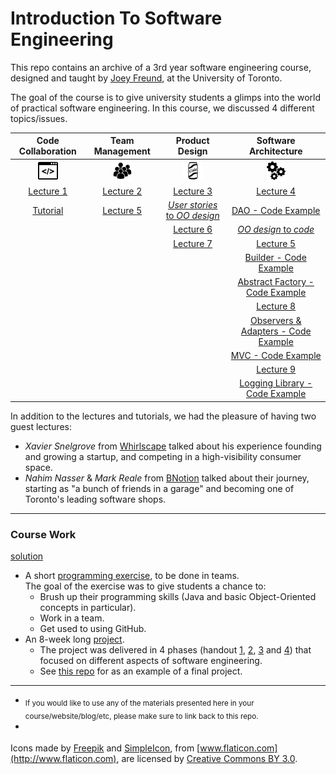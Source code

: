 Introduction To Software Engineering
====================================

This repo contains an archive of a 3rd year software engineering course, designed and taught by [Joey Freund](https://github.com/joeyfreund), at the University of Toronto.

The goal of the course is to give university students a glimps into the world of practical software engineering.
In this course, we discussed 4 different topics/issues.


| Code Collaboration    | Team Management       | Product Design        | Software Architecture  |
|:---------------------:|:---------------------:|:---------------------:|:---------------------:|
| ![code](img/code.png) | ![Team](img/team.png) | ![Product](img/product.png) | ![Engineering](img/eng.png) |
| [Lecture 1](https://docs.google.com/presentation/d/1TILN1mCvZSlhN_ZSDYvpyCLIB9exEj_8VNRlxaBo8Lk/edit?usp=sharing) | [Lecture 2](https://docs.google.com/presentation/d/1cSps1xrdWnRCSvuDq5_3CST5HEc0k_nz4NkSsszThTs/edit?usp=sharing) | [Lecture 3](https://docs.google.com/presentation/d/17jIrffuu78dUq_fd4ukuH9L3xPvWo3TN2b28jYHhILA/edit?usp=sharing) | [Lecture 4](https://docs.google.com/presentation/d/1djBbiUoo_68UH-mdd2EeJbXqAS5A5_3_G1WxnO6aAp8/edit?usp=sharing) |
| [Tutorial](https://github.com/csc301-fall2014/Tutorial1) | [Lecture 5](https://docs.google.com/presentation/d/11J0p13S2bLqTu4u-c8a0HCebPjUEaby493eoRCz74f4#slide=id.g4878a9628_0144) | [_User stories_ to _OO design_](https://github.com/csc301-fall2014/CSC301H5F-home/blob/master/tutorial-week5/handout.md) | [DAO - Code Example](https://github.com/csc301-fall2014/DAOExample) |
|  |  | [Lecture 6](https://docs.google.com/presentation/d/1nJyK6CPDuBWMifnztRcNWN_mzL2_QJUhR6nTxrTENk0/edit?usp=sharing) | [_OO design_ to _code_](https://github.com/csc301-fall2014/CRC2CodeExample) |
|  |  | [Lecture 7](https://docs.google.com/presentation/d/1d7qG3fuoUO9C38lTGSvs326AoG1Lww1AvTGART00fwc/edit?usp=sharing) | [Lecture 5](https://docs.google.com/presentation/d/11J0p13S2bLqTu4u-c8a0HCebPjUEaby493eoRCz74f4) |
|  |  |  | [Builder - Code Example](https://github.com/csc301-fall2014/BuilderExample) |
|  |  |  | [Abstract Factory - Code Example](https://github.com/csc301-fall2014/AbstractFactoryExample) |
|  |  |  | [Lecture 8](https://docs.google.com/presentation/d/1YSuixvtxc8csZCSFyUFwYlRHxw31DVi0t6coS4zrjB4/edit?usp=sharing) |
| | | | [Observers & Adapters - Code Example](https://github.com/csc301-fall2014/ObserverAndAdapterExample) |
| | | | [MVC - Code Example](https://github.com/csc301-fall2014/MVCExample) |
| | | | [Lecture 9](https://docs.google.com/presentation/d/1abCtLfYyBh5BfTv81KgQQrT1eLYFNiFGkAN-79vxWoM/edit?usp=sharing) |
| | | | [Logging Library - Code Example](https://github.com/csc301-fall2014/LoggingExample) |


In addition to the lectures and tutorials, we had the pleasure of having two guest lectures:
 * _Xavier Snelgrove_ from [Whirlscape](http://minuum.com/) talked about his experience founding and growing a startup, and competing in a high-visibility consumer space.
 * _Nahim Nasser_ & _Mark Reale_ from [BNotion](http://bnotions.com/) talked about their journey, starting as "a bunch of friends in a garage" and becoming one of Toronto's leading software shops.

----

### Course Work

[solution](https://github.com/csc301-fall2014/Exercise1Solution)
 * A short [programming exercise](https://github.com/csc301-fall2014/Exercise1), to be done in teams.     
   The goal of the exercise was to give students a chance to:
   * Brush up their programming skills (Java and basic Object-Oriented concepts in particular).
   * Work in a team.
   * Get used to using GitHub.
 * An 8-week long [project](https://github.com/csc301-fall2014/CSC301H5F-home/blob/master/ProjectOptions.md).     
   * The project was delivered in 4 phases (handout [1](https://github.com/csc301-fall2014/CSC301H5F-home/blob/master/Phase1Handout.md), [2](https://github.com/csc301-fall2014/CSC301H5F-home/blob/master/Phase2Handout.md), [3](https://github.com/csc301-fall2014/CSC301H5F-home/blob/master/Phase3Handout.md) and [4](https://github.com/csc301-fall2014/CSC301H5F-home/blob/master/Phase4Handout.md)) that focused on different aspects of software engineering.
   * See [this repo](https://github.com/csc301-fall2014/Proj-Evening-Team8-repo) for as an example of a final project.


-----


 * <sub>If you would like to use any of the materials presented here in your course/website/blog/etc, please make sure to link back to this repo.</sub>
 * <sub>
Icons made by [Freepik](http://www.freepik.com) and [SimpleIcon](http://www.simpleicon.com), from 
[www.flaticon.com](http://www.flaticon.com), are licensed by [Creative Commons BY 3.0](http://creativecommons.org/licenses/by/3.0).
</sub>
